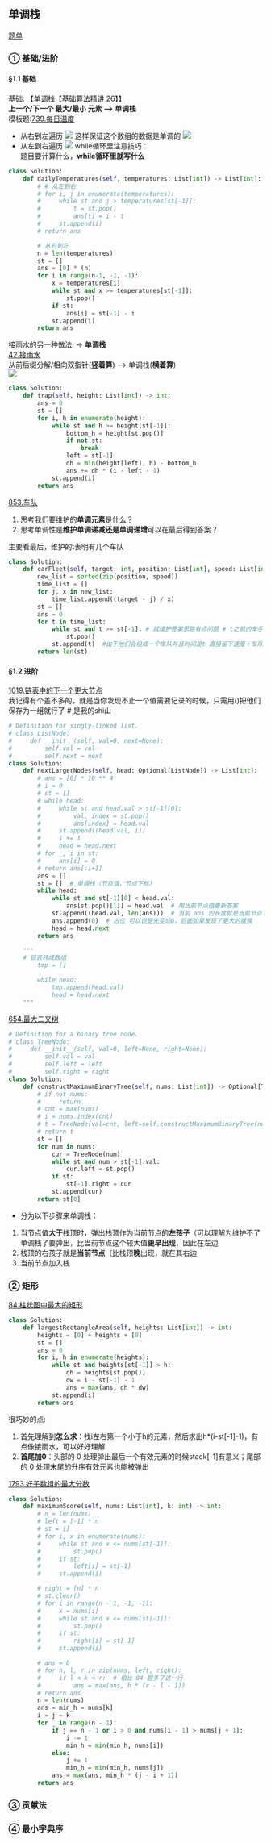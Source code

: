 ## 单调栈
[题单](https://leetcode.cn/discuss/post/3579480/ti-dan-dan-diao-zhan-ju-xing-xi-lie-zi-d-u4hk/)
### ① 基础/进阶
#### §1.1 基础
基础: [【单调栈【基础算法精讲 26】】](https://www.bilibili.com/video/BV1VN411J7S7?vd_source=1e683c3cb93400956a910790b98ffccb)  
**上一个/下一个 最大/最小 元素 ——> 单调栈**  
模板题:[739.每日温度](https://leetcode.cn/problems/daily-temperatures/description/)  
- 从右到左遍历
![](数据结构-Pictures/单调栈-1.png)
这样保证这个数组的数据是单调的
![](数据结构-Pictures/单调栈-2.png)
-  从左到右遍历
![](数据结构-Pictures/单调栈-3.png)
while循环里注意技巧：  
题目要计算什么，**while循环里就写什么**
```python
class Solution:
    def dailyTemperatures(self, temperatures: List[int]) -> List[int]:
        # # 从左到右
        # for i, j in enumerate(temperatures):
        #     while st and j > temperatures[st[-1]]:
        #         t = st.pop()
        #         ans[t] = i - t
        #     st.append(i)
        # return ans

        # 从右到左
        n = len(temperatures)
        st = []
        ans = [0] * (n)
        for i in range(n-1, -1, -1):
            x = temperatures[i]
            while st and x >= temperatures[st[-1]]:
                st.pop()
            if st:
                ans[i] = st[-1] - i
            st.append(i)
        return ans
```

接雨水的另一种做法: -> **单调栈**  
[42.接雨水](https://leetcode.cn/problems/trapping-rain-water/description/)  
从前后缀分解/相向双指针(**竖着算**) --> 单调栈(**横着算**)  
![](数据结构-Pictures/单调栈-4.png)

```python
class Solution:
    def trap(self, height: List[int]) -> int:
        ans = 0
        st = []
        for i, h in enumerate(height):
            while st and h >= height[st[-1]]:
                bottom_h = height[st.pop()]
                if not st:
                    break
                left = st[-1]
                dh = min(height[left], h) - bottom_h
                ans += dh * (i - left - 1)
            st.append(i)
        return ans
```

[853.车队](https://leetcode.cn/problems/car-fleet/description/)  
1. 思考我们要维护的**单调元素**是什么？
2. 思考单调性是**维护单调递减还是单调递增**可以在最后得到答案？

主要看最后，维护的t表明有几个车队
```python
class Solution:
    def carFleet(self, target: int, position: List[int], speed: List[int]) -> int:
        new_list = sorted(zip(position, speed))
        time_list = []
        for j, x in new_list:
            time_list.append((target - j) / x)
        st = []
        ans = 0
        for t in time_list:
            while st and t >= st[-1]: # 就维护答案思路有点问题 # t之前的车手比t块，那么他们会组成一个车队，
                st.pop()
            st.append(t)  #由于他们会组成一个车队并且时间是t 直接留下速度＋车队
        return len(st)
```
#### §1.2 进阶
[1019.链表中的下一个更大节点](https://leetcode.cn/problems/next-greater-node-in-linked-list/description/)  
我记得有个差不多的，就是当你发现不止一个值需要记录的时候，只需用()把他们保存为一组就行了  # 是我的shi山
```python
# Definition for singly-linked list.
# class ListNode:
#     def __init__(self, val=0, next=None):
#         self.val = val
#         self.next = next
class Solution:
    def nextLargerNodes(self, head: Optional[ListNode]) -> List[int]:
        # ans = [0] * 10 ** 4
        # i = 0
        # st = []
        # while head:
        #     while st and head.val > st[-1][0]:
        #         val, index = st.pop()
        #         ans[index] = head.val
        #     st.append((head.val, i))
        #     i += 1
        #     head = head.next
        # for _, i in st:
        #     ans[i] = 0
        # return ans[:i+1]
        ans = []
        st = []  # 单调栈（节点值，节点下标）
        while head:
            while st and st[-1][0] < head.val:
                ans[st.pop()[1]] = head.val  # 用当前节点值更新答案
            st.append((head.val, len(ans)))  # 当前 ans 的长度就是当前节点的下标
            ans.append(0)  # 占位 可以说是先变成0，后面如果发现了更大的就换
            head = head.next
        return ans

    """
    # 链表转成数组
        tmp = []

        while head:
            tmp.append(head.val)
            head = head.next
    """
```

[654.最大二叉树](https://leetcode.cn/problems/maximum-binary-tree/description/)
```python
# Definition for a binary tree node.
# class TreeNode:
#     def __init__(self, val=0, left=None, right=None):
#         self.val = val
#         self.left = left
#         self.right = right
class Solution:
    def constructMaximumBinaryTree(self, nums: List[int]) -> Optional[TreeNode]:
        # if not nums:
        #     return 
        # cnt = max(nums)
        # i = nums.index(cnt)
        # t = TreeNode(val=cnt, left=self.constructMaximumBinaryTree(nums[:i]), right=self.constructMaximumBinaryTree(nums[i+1:]))
        # return t
        st = []
        for num in nums:
            cur = TreeNode(num)
            while st and num > st[-1].val:
                cur.left = st.pop()
            if st:
                st[-1].right = cur
            st.append(cur)
        return st[0]
```
- 分为以下步骤来单调栈：
1. 当节点值**大于**栈顶时，弹出栈顶作为当前节点的**左孩子**（可以理解为维护不了单调栈了要弹出，比当前节点这个较大值**更早出现**，因此在左边
2. 栈顶的右孩子就是**当前节点**（比栈顶**晚**出现，就在其右边
3. 当前节点加入栈
### ② 矩形

[84.柱状图中最大的矩形](https://leetcode.cn/problems/largest-rectangle-in-histogram/description/)
```python
class Solution:
    def largestRectangleArea(self, heights: List[int]) -> int:
        heights = [0] + heights + [0]
        st = []
        ans = 0
        for i, h in enumerate(heights):
            while st and heights[st[-1]] > h:
                dh = heights[st.pop()]
                dw = i - st[-1] - 1
                ans = max(ans, dh * dw)
            st.append(i)
        return ans 
```
很巧妙的点:
1. 首先理解到**怎么求**：找i左右第一个小于h的元素，然后求出h*(i-st[-1]-1)，有点像接雨水，可以好好理解
2. **首尾加0**：头部的 0 处理弹出最后一个有效元素的时候stack[-1]有意义；尾部的 0 处理末尾的升序有效元素也能被弹出  

[1793.好子数组的最大分数](https://leetcode.cn/problems/maximum-score-of-a-good-subarray/)
```python
class Solution:
    def maximumScore(self, nums: List[int], k: int) -> int:
        # n = len(nums)
        # left = [-1] * n
        # st = []
        # for i, x in enumerate(nums):
        #     while st and x <= nums[st[-1]]:
        #         st.pop()
        #     if st:
        #         left[i] = st[-1]
        #     st.append(i)

        # right = [n] * n
        # st.clear()
        # for i in range(n - 1, -1, -1):
        #     x = nums[i]
        #     while st and x <= nums[st[-1]]:
        #         st.pop()
        #     if st:
        #         right[i] = st[-1]
        #     st.append(i)

        # ans = 0
        # for h, l, r in zip(nums, left, right):
        #     if l < k < r:  # 相比 84 题多了这一行
        #         ans = max(ans, h * (r - l - 1))
        # return ans
        n = len(nums)
        ans = min_h = nums[k]
        i = j = k
        for _ in range(n - 1):
            if j == n - 1 or i > 0 and nums[i - 1] > nums[j + 1]:
                i -= 1
                min_h = min(min_h, nums[i])
            else:
                j += 1
                min_h = min(min_h, nums[j])
            ans = max(ans, min_h * (j - i + 1))
        return ans
```
### ③ 贡献法

### ④ 最小字典序
